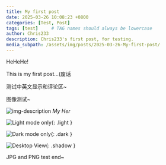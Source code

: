 ```yaml
---
title: My first post
date: 2025-03-26 10:08:23 +0800
categories: [Test, Post]
tags: [test]     # TAG names should always be lowercase
author: Chris233
description: Chris233's first post, for testing.
media_subpath: /assets/img/posts/2025-03-26-My-first-post/
---
```


HeHeHe!

This is my first post...(废话

测试中英文显示和评论区~

图像测试~

![img-description](/Image.jpg)
_My Her_

![Light mode only](/light-mode.png){: .light }

![Dark mode only](/dark-mode.png){: .dark }

![Desktop View](/mockup.png){: .shadow }

JPG and PNG test end~

